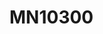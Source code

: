 # MN10300

<!---
#define CPP_PREDEFINES "-D__mn10300__ -D__MN10300__"

#define CPP_SPEC "%{mam33:-D__AM33__}"
////


////
<gcc/config/mn10300/mn10300.h>

#define TARGET_CPU_CPP_BUILTINS()		\
  do						\
    {						\
      builtin_define ("__mn10300__");		\
      builtin_define ("__MN10300__");		\
      builtin_assert ("cpu=mn10300");		\
      builtin_assert ("machine=mn10300");	\
						\
      if (TARGET_AM34)				\
        { 					\
          builtin_define ("__AM33__=4");	\
          builtin_define ("__AM34__");		\
        }					\
      else if (TARGET_AM33_2)			\
        { 					\
          builtin_define ("__AM33__=2");	\
          builtin_define ("__AM33_2__");	\
        }					\
      else if (TARGET_AM33)			\
        builtin_define ("__AM33__=1");		\
						\
      builtin_define (TARGET_ALLOW_LIW ?	\
		      "__LIW__" : "__NO_LIW__");\
						\
      builtin_define (TARGET_ALLOW_SETLB  ?	\
		      "__SETLB__" : "__NO_SETLB__");\
    }						\
  while (0)
--->